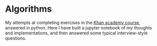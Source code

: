 # Algorithms
My attempts at completing exercises in the [Khan academy course](https://www.khanacademy.org/computing/computer-science/algorithms), answered in python. Here I have built a jupyter notebook of my thoughts and implementations, and then answered some typical interview-style questions.
